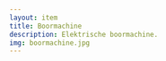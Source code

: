 ```yaml
--- 
layout: item
title: Boormachine
description: Elektrische boormachine.
img: boormachine.jpg
---
```

